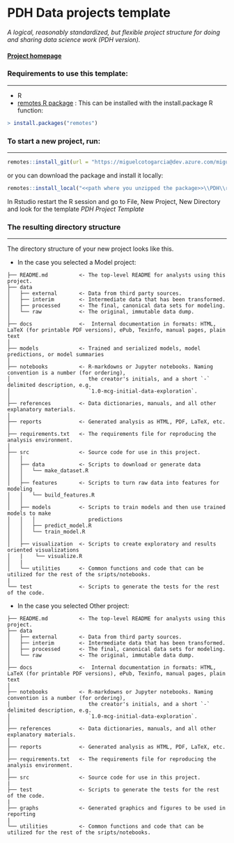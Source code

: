 # PDH Data projects template

_A logical, reasonably standardized, but flexible project structure for doing and sharing data science work (PDH version)._


#### [Project homepage](https://miguelcotogarcia@dev.azure.com/miguelcotogarcia/PDH/_git/PDH/)


### Requirements to use this template:
-----------
 - R
 - [remotes R package](https://cran.r-project.org/web/packages/remotes/remotes.pdf) : This can be installed with the install.package R function:

``` R console
> install.packages("remotes")
```

### To start a new project, run:
------------

``` R console
remotes::install_git(url = "https://miguelcotogarcia@dev.azure.com/miguelcotogarcia/PDH/_git/PDH", git = "external")
 ```

or you can download the package and install it locally:

``` R console
remotes::install_local("<<path where you unzipped the package>>\\PDH\\rproject_template\\PDH", force = T)
```

In Rstudio restart the R session and go to File, New Project, New Directory and look for the template *PDH Project Template*


### The resulting directory structure
------------

The directory structure of your new project looks like this.

- In the case you selected a Model project:

```
├── README.md          <- The top-level README for analysts using this project.
├── data
│   ├── external       <- Data from third party sources.
│   ├── interim        <- Intermediate data that has been transformed.
│   ├── processed      <- The final, canonical data sets for modeling.
│   └── raw            <- The original, immutable data dump.
│
├── docs               <-  Internal documentation in formats: HTML, LaTeX (for printable PDF versions), ePub, Texinfo, manual pages, plain text
│
├── models             <- Trained and serialized models, model predictions, or model summaries
│
├── notebooks          <- R-markdowns or Jupyter notebooks. Naming convention is a number (for ordering),
│                         the creator's initials, and a short `-` delimited description, e.g.
│                         `1.0-mcg-initial-data-exploration`.
│
├── references         <- Data dictionaries, manuals, and all other explanatory materials.
│
├── reports            <- Generated analysis as HTML, PDF, LaTeX, etc.
│
├── requirements.txt   <- The requirements file for reproducing the analysis environment.
│
├── src                <- Source code for use in this project.
│   │
│   ├── data           <- Scripts to download or generate data
│   │   └── make_dataset.R
│   │
│   ├── features       <- Scripts to turn raw data into features for modeling
│   │   └── build_features.R
│   │
│   ├── models         <- Scripts to train models and then use trained models to make
│   │   │                 predictions
│   │   ├── predict_model.R
│   │   └── train_model.R
│   │
│   ├── visualization  <- Scripts to create exploratory and results oriented visualizations
│   |    └── visualize.R
│   |
│   └── utilities      <- Common functions and code that can be utilized for the rest of the sripts/notebooks. 
|
└── test               <- Scripts to generate the tests for the rest of the code.
```

- In the case you selected Other project:

```
├── README.md          <- The top-level README for analysts using this project.
├── data
│   ├── external       <- Data from third party sources.
│   ├── interim        <- Intermediate data that has been transformed.
│   ├── processed      <- The final, canonical data sets for modeling.
│   └── raw            <- The original, immutable data dump.
│
├── docs               <-  Internal documentation in formats: HTML, LaTeX (for printable PDF versions), ePub, Texinfo, manual pages, plain text
│
├── notebooks          <- R-markdowns or Jupyter notebooks. Naming convention is a number (for ordering),
│                         the creator's initials, and a short `-` delimited description, e.g.
│                         `1.0-mcg-initial-data-exploration`.
│
├── references         <- Data dictionaries, manuals, and all other explanatory materials.
│
├── reports            <- Generated analysis as HTML, PDF, LaTeX, etc.
│
├── requirements.txt   <- The requirements file for reproducing the analysis environment.
│
├── src                <- Source code for use in this project.
|
├── test               <- Scripts to generate the tests for the rest of the code.
|
├── graphs             <- Generated graphics and figures to be used in reporting
|
└── utilities          <- Common functions and code that can be utilized for the rest of the sripts/notebooks. 

```

